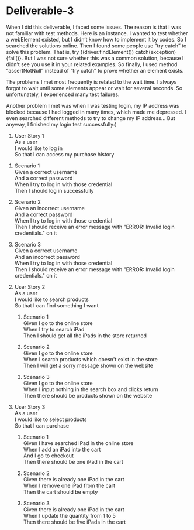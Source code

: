 # Deliverable-3

When I did this deliverable, I faced some issues. The reason is that I was not familiar with test methods. Here is an instance. I wanted to test whether a webElement existed, but I didn’t know how to implement it by codes. So I searched the solutions online. Then I found some people use “try catch” to solve this problem. That is, try {(driver.findElement()) catch(exception){fail()}. But I was not sure whether this was a common solution, because I didn’t see you use it in your related examples. So finally, I used method “assertNotNull” instead of “try catch” to prove whether an element exists.

The problems I met most frequently is related to the wait time. I always forgot to wait until some elements appear or wait for several seconds. So unfortunately, I experienced many test failures.      

Another problem I met was when I was testing login, my IP address was blocked because I had logged in many times, which made me depressed. I even searched different methods to try to change my IP address… But anyway, I finished my login test successfully:)





1. User Story 1     
  As a user     
  I would like to log in     
  So that I can access my purchase history

  1) Scenario 1     
        Given a correct username   
        And a correct password     
        When I try to log in with those credential       
        Then I should log in successfully

  2) Scenario 2      
        Given an incorrect username      
        And a correct password      
        When I try to log in with those credential       
        Then I should receive an error message with "ERROR: Invalid login credentials." on it

  3) Scenario 3       
        Given a correct username      
        And an incorrect password      
        When I try to log in with those credential       
        Then I should receive an error message with "ERROR: Invalid login credentials." on it


2. User Story 2      
        As a user       
        I would like to search products       
        So that I can find something I want

   1) Scenario 1       
        Given I go to the online store      
        When I try to search iPad       
        Then I should get all the iPads in the store returned

    2) Scenario 2      
        Given I go to the online store      
        When I search products which doesn't exist in the store     
        Then I will get a sorry message shown on the website

    3) Scenario 3        
        Given I go to the online store      
        When I input nothing in the search box and clicks return     
        Then there should be products shown on the website

3. User Story 3     
  As a user     
  I would like to select products      
  So that I can purchase

    1) Scenario 1      
        Given I have searched iPad in the online store      
        When I add an iPad into the cart    
        And I go to checkout    
        Then there should be one iPad in the cart

    2) Scenario 2     
        Given there is already one iPad in the cart    
        When I remove one iPad from the cart     
        Then the cart should be empty

    3) Scenario 3     
        Given there is already one iPad in the cart     
        When I update the quantity from 1 to 5     
        Then there should be five iPads in the cart


